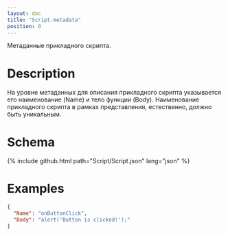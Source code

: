 ```yaml
---
layout: doc
title: "Script.metadata"
position: 0
---
```


Метаданные прикладного скрипта.

# Description

На уровне метаданных для описания прикладного скрипта указывается его наименование (Name) и тело
функции (Body). Наименование прикладного скрипта в рамках представления, естественно, должно быть
уникальным.

# Schema

{% include github.html path="Script/Script.json" lang="json" %}

# Examples

```json
{
  "Name": "onButtonClick",
  "Body": "alert('Button is clicked!');"
}
```
